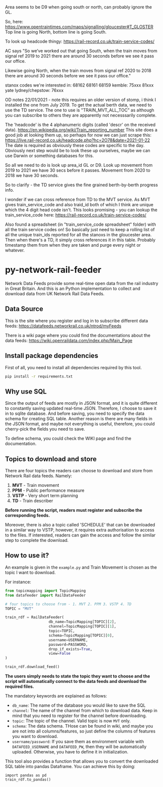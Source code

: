 Area seems to be D9 when going south or north, can probably ignore the GL.

So, here:
https://www.opentraintimes.com/maps/signalling/gloucester#T_GLOSTER
Top line is going North, bottom line is going South.

To look up headcode thingy:
https://rail-record.co.uk/train-service-codes/


AC says "So we’ve worked out that going South, when the train moves from signal ref 2019 to 2021 there are around 30 seconds before we see it pass our office.

Likewise going North, when the train moves from signal ref 2020 to 2018  there are around 30 seconds before we see it pass our office."
 
stanox codes we're interested in:
68162
68161
68159
kemble: 75xxx
81xxx yate
lydney/chepstow: 76xxx



OD notes 22/01/2021 - note this requires an older version of stomp, i think I installed the one from July 2019. To get the actual berth data, we need to use the TD service. The one to use is "TRAIN_MVT_ALL_TOC" as although you can subscribe to others they are apparently not necesssarily complete.

The 'headcode' is the 4 alphanumeric digits (called 'descr' on the received data). https://en.wikipedia.org/wiki/Train_reporting_number
This site does a good job at looking them up, so perhaps for now we can just scrape this: https://live.rail-record.co.uk/headcode.php?hc=2O78&date=2021-01-22
The date is required as obviously these codes are specific to the day. Obviously next step would be to look these up ourselves, maybe we can use Darwin or something databases for this.

So all we need to do is look up area_id GL or D9. Look up movement from 2019 to 2021 we have 30 secs before it passes.
Movement from 2020 to 2018 we have 30 seconds.

So to clarify - the TD service gives the fine grained berth-by-berth progress info.

I wonder if we can cross reference from TD to the MVT service. As MVT gives train_service_code and also traid_id both of which I think are unique which the 4 digit head code isn't.
This looks promising - you can lookup the train_service_code here: https://rail-record.co.uk/train-service-codes/

Also found a spreadsheet (in "train_service_code spreadsheet" folder) with all the train service codes on! So basically just need to keep a rolling list of all the unique train_ids reported for all the stanoxs in the gloucester area. Then when there's a TD, it simply cross references it in this table. Probably timestamp them from when they are taken and purge every night or whatever.

# py-network-rail-feeder
Network Data Feeds provide some real-time open data from the rail industry in Great Britain. And this is an Python implementation to collect and download data from UK Network Rail Data Feeds.

## Data Source
This is the site where you register and log in to subscribe different data feeds:
https://datafeeds.networkrail.co.uk/ntrod/myFeeds

There is a wiki page where you could find the documentations about the data feeds:
https://wiki.openraildata.com/index.php/Main_Page

## Install package dependencies
First of all, you need to install all dependencies required by this tool.

```bash
pip install -r requirements.txt
```

## Why use SQL

Since the output of feeds are mostly in JSON format, and it is quite different to constantly saving updated real-time JSON. Therefore, I choose to save it in to sqlite database. And before saving, you need to specify the data schema for creating SQL table. Another reason is there are many fields in the JSON format, and maybe not everything is useful, therefore, you could cherry-pick the fields you need to save.

To define schema, you could check the WIKI page and find the documentation.

## Topics to download and store

There are four topics the readers can choose to download and store from Network Rail data feeds. Namely:

1. __MVT__ - Train movement
2. __PPM__ - Public performance measure
3. __VSTP__ - Very short term planning
4. __TD__ - Train describer

__Before running the script, readers must register and subscribe the corresponding feeds.__ 

Moreover, there is also a topic called 'SCHEDULE' that can be downloaded in a similar way to VSTP, however, it requires extra authorisation to access to the files. If interested, readers can gain the access and follow the similar step to complete the download.

## How to use it?

An example is given in the `example.py` and Train Movement is chosen as the topic I want to download.

For instance:

```python
from topicmapping import TopicMapping
from datafeeder import RailDataFeeder

# four topics to choose from - 1. MVT 2. PPM 3. VSTP 4. TD
TOPIC = "MVT"

train_rdf = RailDataFeeder(
                    db_name=TopicMapping[TOPIC][2], 
                    channel=TopicMapping[TOPIC][1], 
                    topic=TOPIC,
                    schema=TopicMapping[TOPIC][0],
                    username=USERNAME,
                    password=PASSWORD,
                    drop_if_exists=True,
                    view=False
)

train_rdf.download_feed()
```
__The users simply needs to state the topic they want to choose and the script will automatically connect to the data feeds and download the required files.__

The mandatory keywords are explained as follows:

- `db_name`: The name of the database you would like to save the SQL
- `channel`: The name of the channel from which to download data. Keep in mind that you need to register for the channel before downloading.
- `topic`: The topic of the channel. Valid topic is now `MVT` only.
- `schema`: The data schema. THose can be found in wiki, and maybe you are not into all columns/features, so just define the columns of features you want to download.
- `username/password`: If you save them as environment variable with `DATAFEED_USERNAME` and `DATAFEED_PW`, then they will be automatically uploaded. Otherwise, you have to define it in initialization.

This tool also provides a function that allows you to convert the downloaded SQL table into pandas Dataframe. You can achieve this by doing:
```
import pandas as pd
train_rdf.to_pandas()
```

